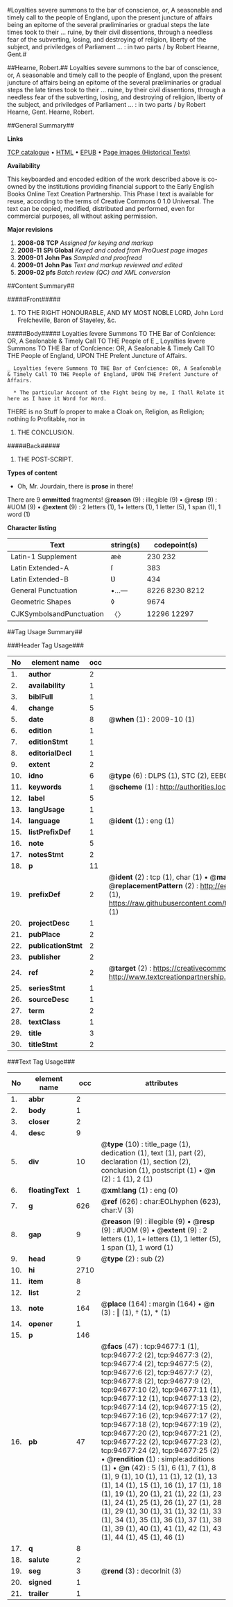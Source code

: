 #Loyalties severe summons to the bar of conscience, or, A seasonable and timely call to the people of England, upon the present juncture of affairs being an epitome of the several præliminaries or gradual steps the late times took to their ... ruine, by their civil dissentions, through a needless fear of the subverting, losing, and destroying of religion, liberty of the subject, and priviledges of Parliament ... : in two parts / by Robert Hearne, Gent.#

##Hearne, Robert.##
Loyalties severe summons to the bar of conscience, or, A seasonable and timely call to the people of England, upon the present juncture of affairs being an epitome of the several præliminaries or gradual steps the late times took to their ... ruine, by their civil dissentions, through a needless fear of the subverting, losing, and destroying of religion, liberty of the subject, and priviledges of Parliament ... : in two parts / by Robert Hearne, Gent.
Hearne, Robert.

##General Summary##

**Links**

[TCP catalogue](http://www.ota.ox.ac.uk/tcp/)  • 
[HTML](http://tei.it.ox.ac.uk/tcp/Texts-HTML/free/A43/A43197.html)  • 
[EPUB](http://tei.it.ox.ac.uk/tcp/Texts-EPUB/free/A43/A43197.epub) • 
[Page images (Historical Texts)](https://data.historicaltexts.jisc.ac.uk/view?pubId=eebo-12861377e&pageId=eebo-12861377e-94677-1)

**Availability**

This keyboarded and encoded edition of the
	       work described above is co-owned by the institutions
	       providing financial support to the Early English Books
	       Online Text Creation Partnership. This Phase I text is
	       available for reuse, according to the terms of Creative
	       Commons 0 1.0 Universal. The text can be copied,
	       modified, distributed and performed, even for
	       commercial purposes, all without asking permission.

**Major revisions**

1. __2008-08__ __TCP__ *Assigned for keying and markup*
1. __2008-11__ __SPi Global__ *Keyed and coded from ProQuest page images*
1. __2009-01__ __John Pas__ *Sampled and proofread*
1. __2009-01__ __John Pas__ *Text and markup reviewed and edited*
1. __2009-02__ __pfs__ *Batch review (QC) and XML conversion*

##Content Summary##

#####Front#####

1. TO THE RIGHT HONOURABLE, AND MY MOST NOBLE LORD, John Lord Freſcheville, Baron of Stayeley, &c.

#####Body#####
Loyalties ſevere Summons TO THE Bar of Conſcience: OR, A Seaſonable & Timely Call TO THE People of E
    _ Loyalties ſevere Summons TO THE Bar of Conſcience: OR, A Seaſonable & Timely Call TO THE People of England, UPON THE Preſent Juncture of Affairs.

    _ Loyalties ſevere Summons TO THE Bar of Conſcience: OR, A Seaſonable & Timely Call TO THE People of England, UPON THE Preſent Juncture of Affairs.

      * The particular Account of the Fight being by me, I ſhall Relate it here as I have it Word for Word.
THERE is no Stuff ſo proper to make a Cloak on,
Religion, as Religion; nothing ſo Profitable, nor in
1. THE CONCLUSION.

#####Back#####

1. THE POST-SCRIPT.

**Types of content**

  * Oh, Mr. Jourdain, there is **prose** in there!

There are 9 **ommitted** fragments! 
 @__reason__ (9) : illegible (9)  •  @__resp__ (9) : #UOM (9)  •  @__extent__ (9) : 2 letters (1), 1+ letters (1), 1 letter (5), 1 span (1), 1 word (1)

**Character listing**


|Text|string(s)|codepoint(s)|
|---|---|---|
|Latin-1 Supplement|æè|230 232|
|Latin Extended-A|ſ|383|
|Latin Extended-B|Ʋ|434|
|General Punctuation|•…—|8226 8230 8212|
|Geometric Shapes|◊|9674|
|CJKSymbolsandPunctuation|〈〉|12296 12297|

##Tag Usage Summary##

###Header Tag Usage###

|No|element name|occ|attributes|
|---|---|---|---|
|1.|__author__|2||
|2.|__availability__|1||
|3.|__biblFull__|1||
|4.|__change__|5||
|5.|__date__|8| @__when__ (1) : 2009-10 (1)|
|6.|__edition__|1||
|7.|__editionStmt__|1||
|8.|__editorialDecl__|1||
|9.|__extent__|2||
|10.|__idno__|6| @__type__ (6) : DLPS (1), STC (2), EEBO-CITATION (1), OCLC (1), VID (1)|
|11.|__keywords__|1| @__scheme__ (1) : http://authorities.loc.gov/ (1)|
|12.|__label__|5||
|13.|__langUsage__|1||
|14.|__language__|1| @__ident__ (1) : eng (1)|
|15.|__listPrefixDef__|1||
|16.|__note__|5||
|17.|__notesStmt__|2||
|18.|__p__|11||
|19.|__prefixDef__|2| @__ident__ (2) : tcp (1), char (1)  •  @__matchPattern__ (2) : ([0-9\-]+):([0-9IVX]+) (1), (.+) (1)  •  @__replacementPattern__ (2) : http://eebo.chadwyck.com/downloadtiff?vid=$1&page=$2 (1), https://raw.githubusercontent.com/textcreationpartnership/Texts/master/tcpchars.xml#$1 (1)|
|20.|__projectDesc__|1||
|21.|__pubPlace__|2||
|22.|__publicationStmt__|2||
|23.|__publisher__|2||
|24.|__ref__|2| @__target__ (2) : https://creativecommons.org/publicdomain/zero/1.0/ (1), http://www.textcreationpartnership.org/docs/. (1)|
|25.|__seriesStmt__|1||
|26.|__sourceDesc__|1||
|27.|__term__|2||
|28.|__textClass__|1||
|29.|__title__|3||
|30.|__titleStmt__|2||


###Text Tag Usage###

|No|element name|occ|attributes|
|---|---|---|---|
|1.|__abbr__|2||
|2.|__body__|1||
|3.|__closer__|2||
|4.|__desc__|9||
|5.|__div__|10| @__type__ (10) : title_page (1), dedication (1), text (1), part (2), declaration (1), section (2), conclusion (1), postscript (1)  •  @__n__ (2) : 1 (1), 2 (1)|
|6.|__floatingText__|1| @__xml:lang__ (1) : eng (0)|
|7.|__g__|626| @__ref__ (626) : char:EOLhyphen (623), char:V (3)|
|8.|__gap__|9| @__reason__ (9) : illegible (9)  •  @__resp__ (9) : #UOM (9)  •  @__extent__ (9) : 2 letters (1), 1+ letters (1), 1 letter (5), 1 span (1), 1 word (1)|
|9.|__head__|9| @__type__ (2) : sub (2)|
|10.|__hi__|2710||
|11.|__item__|8||
|12.|__list__|2||
|13.|__note__|164| @__place__ (164) : margin (164)  •  @__n__ (3) : ‖ (1), † (1), * (1)|
|14.|__opener__|1||
|15.|__p__|146||
|16.|__pb__|47| @__facs__ (47) : tcp:94677:1 (1), tcp:94677:2 (2), tcp:94677:3 (2), tcp:94677:4 (2), tcp:94677:5 (2), tcp:94677:6 (2), tcp:94677:7 (2), tcp:94677:8 (2), tcp:94677:9 (2), tcp:94677:10 (2), tcp:94677:11 (1), tcp:94677:12 (1), tcp:94677:13 (2), tcp:94677:14 (2), tcp:94677:15 (2), tcp:94677:16 (2), tcp:94677:17 (2), tcp:94677:18 (2), tcp:94677:19 (2), tcp:94677:20 (2), tcp:94677:21 (2), tcp:94677:22 (2), tcp:94677:23 (2), tcp:94677:24 (2), tcp:94677:25 (2)  •  @__rendition__ (1) : simple:additions (1)  •  @__n__ (42) : 5 (1), 6 (1), 7 (1), 8 (1), 9 (1), 10 (1), 11 (1), 12 (1), 13 (1), 14 (1), 15 (1), 16 (1), 17 (1), 18 (1), 19 (1), 20 (1), 21 (1), 22 (1), 23 (1), 24 (1), 25 (1), 26 (1), 27 (1), 28 (1), 29 (1), 30 (1), 31 (1), 32 (1), 33 (1), 34 (1), 35 (1), 36 (1), 37 (1), 38 (1), 39 (1), 40 (1), 41 (1), 42 (1), 43 (1), 44 (1), 45 (1), 46 (1)|
|17.|__q__|8||
|18.|__salute__|2||
|19.|__seg__|3| @__rend__ (3) : decorInit (3)|
|20.|__signed__|1||
|21.|__trailer__|1||
